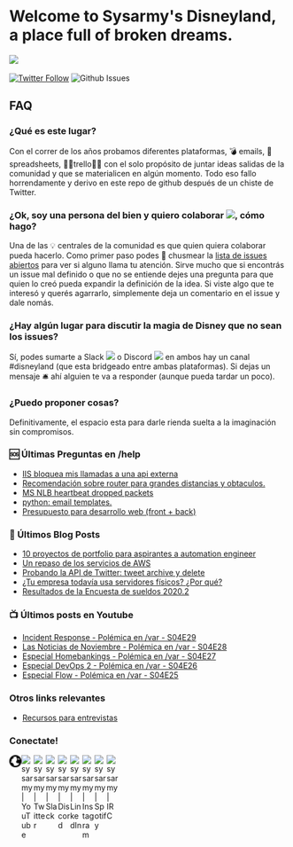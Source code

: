 # Welcome to Sysarmy's Disneyland, a place full of broken dreams.
<img src="https://raw.githubusercontent.com/sysarmy/disneyland/master/misc/images/banner_sysarmy.png">

[![Twitter Follow](https://img.shields.io/twitter/follow/sysarmy?color=1DA1F2&logo=twitter&style=for-the-badge)](https://twitter.com/intent/follow?original_referer=https%3A%2F%2Fgithub.com%2Fsysarmy&screen_name=sysarmy)
![Github Issues](https://img.shields.io/github/issues/sysarmy/disneyland?label=geniales%20ideas%20Pendientes&style=for-the-badge&logoWitdh=50) 

## FAQ

### ¿Qué es este lugar?

Con el correr de los años probamos diferentes plataformas, 💣 emails, 💩 spreadsheets, 💩💩trello💩💩 con el solo propósito de juntar ideas salidas de la comunidad y que se materialicen en algún momento. Todo eso fallo horrendamente y derivo en este repo de github después de un chiste de Twitter. 

### ¿Ok, soy una persona del bien y quiero colaborar <img src="https://raw.githubusercontent.com/sysarmy/disneyland/master/misc/images/shovel.png" width="24">, cómo hago?


Una de las 💡 centrales de la comunidad es que quien quiera colaborar pueda hacerlo. Como primer paso podes 🔎 chusmear la [lista de issues abiertos](https://github.com/sysarmy/disneyland/issues) para ver si alguno llama tu atención. Sirve mucho que si encontrás un issue mal definido o que no se entiende dejes una pregunta para que quien lo creó pueda expandir la definición de la idea. Si viste algo que te interesó y querés agarrarlo, simplemente deja un comentario en el issue y dale nomás.

### ¿Hay algún lugar para discutir la magia de Disney que no sean los issues?

Sí, podes sumarte a Slack [<img width="15px" src="https://cdn.jsdelivr.net/npm/simple-icons@v3/icons/slack.svg" />][slack]
 o Discord [<img width="15px" src="https://cdn.jsdelivr.net/npm/simple-icons@v3/icons/discord.svg" />][discord] en ambos hay un canal #disneyland (que esta bridgeado entre ambas plataformas). Si dejas un mensaje 🛎️ ahí alguien te va a responder (aunque pueda tardar un poco).

### ¿Puedo proponer cosas?

Definitivamente, el espacio esta para darle rienda suelta a la imaginación sin compromisos.

### 🆘 Últimas Preguntas en /help

<!-- HELP:START -->
- [IIS bloquea mis llamadas a una api externa](https://help.sysarmy.com/discussion/4813/iis-bloquea-mis-llamadas-a-una-api-externa)
- [Recomendación sobre router para grandes distancias y obtaculos.](https://help.sysarmy.com/discussion/4812/recomendacion-sobre-router-para-grandes-distancias-y-obtaculos)
- [MS NLB heartbeat dropped packets](https://help.sysarmy.com/discussion/4810/ms-nlb-heartbeat-dropped-packets)
- [python: email templates.](https://help.sysarmy.com/discussion/4809/python-email-templates)
- [Presupuesto para desarrollo web (front + back)](https://help.sysarmy.com/discussion/4808/presupuesto-para-desarrollo-web-front-back)
<!-- HELP:END -->

### 📕 Últimos Blog Posts

<!-- BLOG-POST-LIST:START -->
- [10 proyectos de portfolio para aspirantes a automation engineer](https://sysarmy.com/blog/posts/10-proyectos-para-automation-engineers/)
- [Un repaso de los servicios de AWS](https://sysarmy.com/blog/posts/servicios-de-aws/)
- [Probando la API de Twitter: tweet archive y delete](https://sysarmy.com/blog/posts/api-de-twitter-archive-y-delete/)
- [¿Tu empresa todavía usa servidores físicos? ¿Por qué?](https://sysarmy.com/blog/posts/todavia-se-usan-servers-fisicos/)
- [Resultados de la Encuesta de sueldos 2020.2](https://sysarmy.com/blog/posts/resultados-de-la-encuesta-de-sueldos-2020-2/)
<!-- BLOG-POST-LIST:END -->

### 📺 Últimos posts en Youtube

<!-- YOUTUBE:START -->
- [Incident Response - Polémica en /var - S04E29](https://www.youtube.com/watch?v=Y6duuGRHvfg)
- [Las Noticias de Noviembre - Polémica en /var - S04E28](https://www.youtube.com/watch?v=VdUJtdbbf-c)
- [Especial Homebankings - Polémica en /var - S04E27](https://www.youtube.com/watch?v=0kxCjpcHIrU)
- [Especial DevOps 2 - Polémica en /var - S04E26](https://www.youtube.com/watch?v=9hchXTyZLx4)
- [Especial Flow - Polémica en /var - S04E25](https://www.youtube.com/watch?v=jujJkKBkveM)
<!-- YOUTUBE:END -->

### Otros links relevantes
- [Recursos para entrevistas](https://github.com/Olshansk/interview)

### Conectate!

[<img align="left" alt="sysarmy" width="22px" src="https://raw.githubusercontent.com/iconic/open-iconic/master/svg/globe.svg" />][website]
[<img align="left" alt="sysarmy | YouTube" width="22px" src="https://cdn.jsdelivr.net/npm/simple-icons@v3/icons/youtube.svg" />][youtube]
[<img align="left" alt="sysarmy | Twitter" width="22px" src="https://cdn.jsdelivr.net/npm/simple-icons@v3/icons/twitter.svg" />][twitter]
[<img align="left" alt="sysarmy | Slack" width="22px" src="https://cdn.jsdelivr.net/npm/simple-icons@v3/icons/slack.svg" />][slack]
[<img align="left" alt="sysarmy | Discord" width="22px" src="https://cdn.jsdelivr.net/npm/simple-icons@v3/icons/discord.svg" />][discord]
[<img align="left" alt="sysarmy | LinkedIn" width="22px" src="https://cdn.jsdelivr.net/npm/simple-icons@v3/icons/linkedin.svg" />][linkedin]
[<img align="left" alt="sysarmy | Instagram" width="22px" src="https://cdn.jsdelivr.net/npm/simple-icons@v3/icons/instagram.svg" />][instagram]
[<img align="left" alt="sysarmy | Spotify" width="22px" src="https://cdn.jsdelivr.net/npm/simple-icons@v3/icons/spotify.svg" />][spotify]
[<img align="left" alt="sysarmy | IRC" width="22px" src="https://cdn.jsdelivr.net/npm/simple-icons@v3/icons/wechat.svg" />][irc]


[website]: https://sysarmy.com
[slack]: https://sysar.my/slack
[discord]: https://sysar.my/discord 
[blog]: https://sysarmy.com/blog
[twitter]: https://twitter.com/sysarmy
[youtube]: https://youtube.com/sysarmyar
[spotify]: https://sysar.my/spotify
[instagram]: https://www.instagram.com/sysarmy/
[linkedin]: https://www.linkedin.com/groups/4736196
[irc]: https://webchat.freenode.net/?channels=#sysarmy
[icons]: https://simpleicons.org
